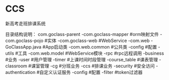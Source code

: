 # CCS
新高考走班排课系统

目录结构说明：
com.goclass-parent
  -com.goclass-mapper   #orm映射文件
  -com.goclass-pojo     #实体
  -com.goclass-web      #WebService
    -com.web
      -GoClassApp.java  #App启动类
    -com.web.common     #公共类
      -config             #配置
      -utils              #工具
    -com.web.model      #WebService模块
      -rpc                #rpc远程调用
      -business           #业务
        -user               #用户管理
        -timer              #上课时间时段管理
        -course_table       #课表管理
        -classroom          #课室管理
        -cg                 #分班业务
        -ccs                #排课业务
      -security           #安全访问
        -authentication     #自定义认证服务
        -config             #配置
        -filter             #token过滤器
